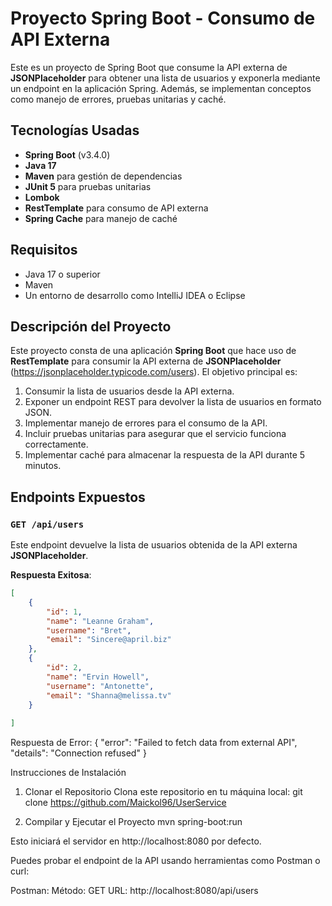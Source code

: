 # Proyecto Spring Boot - Consumo de API Externa

Este es un proyecto de Spring Boot que consume la API externa de **JSONPlaceholder** para obtener una lista de usuarios y exponerla mediante un endpoint en la aplicación Spring. Además, se implementan conceptos como manejo de errores, pruebas unitarias y caché.

## Tecnologías Usadas

- **Spring Boot** (v3.4.0)
- **Java 17**
- **Maven** para gestión de dependencias
- **JUnit 5** para pruebas unitarias
- **Lombok**
- **RestTemplate** para consumo de API externa
- **Spring Cache** para manejo de caché

## Requisitos

- Java 17 o superior
- Maven
- Un entorno de desarrollo como IntelliJ IDEA o Eclipse

## Descripción del Proyecto

Este proyecto consta de una aplicación **Spring Boot** que hace uso de **RestTemplate** para consumir la API externa de **JSONPlaceholder** (https://jsonplaceholder.typicode.com/users). El objetivo principal es:

1. Consumir la lista de usuarios desde la API externa.
2. Exponer un endpoint REST para devolver la lista de usuarios en formato JSON.
3. Implementar manejo de errores para el consumo de la API.
4. Incluir pruebas unitarias para asegurar que el servicio funciona correctamente.
5. Implementar caché para almacenar la respuesta de la API durante 5 minutos.

## Endpoints Expuestos

### `GET /api/users`

Este endpoint devuelve la lista de usuarios obtenida de la API externa **JSONPlaceholder**.

**Respuesta Exitosa**:

```json
[
    {
        "id": 1,
        "name": "Leanne Graham",
        "username": "Bret",
        "email": "Sincere@april.biz"
    },
    {
        "id": 2,
        "name": "Ervin Howell",
        "username": "Antonette",
        "email": "Shanna@melissa.tv"
    }
    
]
```

Respuesta de Error:
{
    "error": "Failed to fetch data from external API",
    "details": "Connection refused"
}

Instrucciones de Instalación
1. Clonar el Repositorio
Clona este repositorio en tu máquina local:
git clone https://github.com/Maickol96/UserService

2. Compilar y Ejecutar el Proyecto
  mvn spring-boot:run

Esto iniciará el servidor en http://localhost:8080 por defecto.

Puedes probar el endpoint de la API usando herramientas como Postman o curl:

Postman:
Método: GET
URL: http://localhost:8080/api/users
